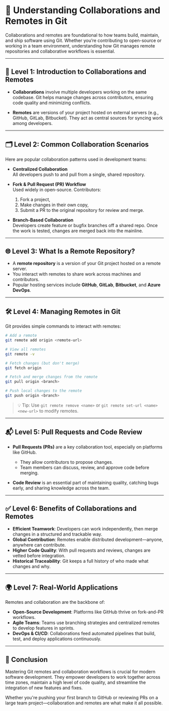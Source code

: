 # 🤝 Understanding Collaborations and Remotes in Git

Collaborations and remotes are foundational to how teams build, maintain, and ship software using Git. Whether you’re contributing to open-source or working in a team environment, understanding how Git manages remote repositories and collaborative workflows is essential.

---

## 🧭 Level 1: Introduction to Collaborations and Remotes

- **Collaborations** involve multiple developers working on the same codebase. Git helps manage changes across contributors, ensuring code quality and minimizing conflicts.

- **Remotes** are versions of your project hosted on external servers (e.g., GitHub, GitLab, Bitbucket). They act as central sources for syncing work among developers.

---

## 🗂️ Level 2: Common Collaboration Scenarios

Here are popular collaboration patterns used in development teams:

- **Centralized Collaboration**  
  All developers push to and pull from a single, shared repository.

- **Fork & Pull Request (PR) Workflow**  
  Used widely in open-source. Contributors:
  1. Fork a project,
  2. Make changes in their own copy,
  3. Submit a PR to the original repository for review and merge.

- **Branch-Based Collaboration**  
  Developers create feature or bugfix branches off a shared repo. Once the work is tested, changes are merged back into the mainline.

---

## 🌐 Level 3: What Is a Remote Repository?

- A **remote repository** is a version of your Git project hosted on a remote server.
- You interact with remotes to share work across machines and contributors.
- Popular hosting services include **GitHub**, **GitLab**, **Bitbucket**, and **Azure DevOps**.

---

## 🛠️ Level 4: Managing Remotes in Git

Git provides simple commands to interact with remotes:

```bash
# Add a remote
git remote add origin <remote-url>

# View all remotes
git remote -v

# Fetch changes (but don't merge)
git fetch origin

# Fetch and merge changes from the remote
git pull origin <branch>

# Push local changes to the remote
git push origin <branch>
```

> 💡 Tip: Use `git remote remove <name>` or `git remote set-url <name> <new-url>` to modify remotes.

---

## 📬 Level 5: Pull Requests and Code Review

- **Pull Requests (PRs)** are a key collaboration tool, especially on platforms like GitHub.
  - They allow contributors to propose changes.
  - Team members can discuss, review, and approve code before merging.
  
- **Code Review** is an essential part of maintaining quality, catching bugs early, and sharing knowledge across the team.

---

## ✅ Level 6: Benefits of Collaborations and Remotes

- **Efficient Teamwork**: Developers can work independently, then merge changes in a structured and trackable way.
- **Global Contribution**: Remotes enable distributed development—anyone, anywhere can contribute.
- **Higher Code Quality**: With pull requests and reviews, changes are vetted before integration.
- **Historical Traceability**: Git keeps a full history of who made what changes and why.

---

## 🌍 Level 7: Real-World Applications

Remotes and collaboration are the backbone of:

- **Open-Source Development**: Platforms like GitHub thrive on fork-and-PR workflows.
- **Agile Teams**: Teams use branching strategies and centralized remotes to develop features in sprints.
- **DevOps & CI/CD**: Collaborations feed automated pipelines that build, test, and deploy applications continuously.

---

## 🏁 Conclusion

Mastering Git remotes and collaboration workflows is crucial for modern software development. They empower developers to work together across time zones, maintain a high level of code quality, and streamline the integration of new features and fixes.

Whether you're pushing your first branch to GitHub or reviewing PRs on a large team project—collaboration and remotes are what make it all possible.
